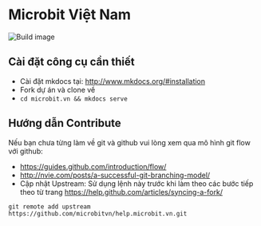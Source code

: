 # Microbit Việt Nam

![Build image](https://travis-ci.org/microbitvn/help.microbit.vn.svg?branch=master)

## Cài đặt công cụ cần thiết

- Cài đặt mkdocs tại: http://www.mkdocs.org/#installation
- Fork dự án và clone về 
- `cd microbit.vn && mkdocs serve`

## Hướng dẫn Contribute 

Nếu bạn chưa từng làm về git và github vui lòng xem qua mô hình git flow với github: 
- https://guides.github.com/introduction/flow/
- http://nvie.com/posts/a-successful-git-branching-model/
- Cập nhật Upstream: 
Sử dụng lệnh này trước khi làm theo các bước tiếp theo từ trang https://help.github.com/articles/syncing-a-fork/
```
git remote add upstream https://github.com/microbitvn/help.microbit.vn.git
```


